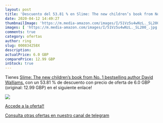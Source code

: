 ```yaml
---
layout: post
title: 'Descuento del 53.81 % en Slime: The new children’s book from No. '
date: 2020-04-12 14:49:27
thumbnailImage: 'https://m.media-amazon.com/images/I/51Vz5u4wNzL._SL200_.jpg'
images: [ 'https://m.media-amazon.com/images/I/51Vz5u4wNzL._SL200_.jpg' ]
comments: true
category: ofertas
author: ring
slug: 000834258X
description:
actualPrice: 6.0 GBP
comparePrice: 12.99 GBP
inStock: true
---
```


Tienes [Slime: The new children’s book from No. 1 bestselling author David Walliams.](https://www.amazon.co.uk/dp/000834258X/?tag=redken01-21) con un 53.81 % de descuento con precio de oferta de 6.0 GBP (original: 12.99 GBP) en el siguiente enlace!

[![](https://m.media-amazon.com/images/I/51Vz5u4wNzL._SL200_.jpg)](https://www.amazon.co.uk/dp/000834258X/?tag=redken01-21)

[Accede a la oferta!!](https://www.amazon.co.uk/dp/000834258X/?tag=redken01-21)

[Consulta otras ofertas en nuestro canal de telegram](https://t.me/s/ofertas25)
